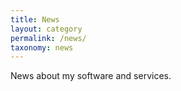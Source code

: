 ```yaml
---
title: News
layout: category
permalink: /news/
taxonomy: news
---
```


News about my software and services.
